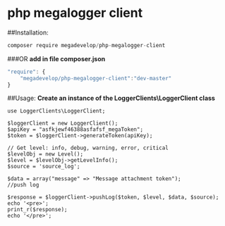 # php megalogger client

##Installation:
```javascript
composer require megadevelop/php-megalogger-client
```
###OR
**add in file composer.json**
```javascript
"require": {
	"megadevelop/php-megalogger-client":"dev-master"
}
```
##Usage:
**Create an instance of the LoggerClients\LoggerClient class**

```
use LoggerClients\LoggerClient;

$loggerClient = new LoggerClient();
$apiKey = "asfkjewf46388asfafsf_megaToken";
$token = $loggerClient->generateToken(apiKey);

// Get level: info, debug, warning, error, critical
$levelObj = new Level();
$level = $levelObj->getLevelInfo();
$source = 'source_log';

$data = array("message" => "Message attachment token");
//push log 

$response = $loggerClient->pushLog($token, $level, $data, $source);
echo '<pre>';
print_r($response);
echo '</pre>';
```




